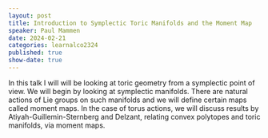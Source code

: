```yaml
---
layout: post
title: Introduction to Symplectic Toric Manifolds and the Moment Map
speaker: Paul Mammen
date: 2024-02-21
categories: learnalco2324
published: true
show-date: true
---
```

In this talk I will will be looking at toric geometry from a symplectic point of view. We will begin by looking at symplectic manifolds. There are natural actions of Lie groups on such manifolds and we will define certain maps called moment maps. In the case of torus actions, we will discuss results by Atiyah-Guillemin-Sternberg and Delzant, relating convex polytopes and toric manifolds, via moment maps.
